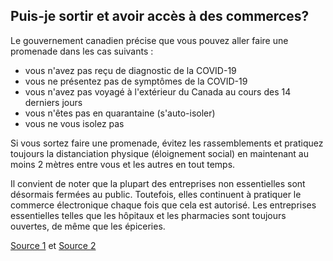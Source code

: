 ## Puis-je sortir et avoir accès à des commerces?

Le gouvernement canadien précise que vous pouvez aller faire une promenade dans les cas suivants :

- vous n'avez pas reçu de diagnostic de la COVID-19
- vous ne présentez pas de symptômes de la COVID-19
- vous n'avez pas voyagé à l'extérieur du Canada au cours des 14 derniers jours
- vous n'êtes pas en quarantaine (s'auto-isoler)
- vous ne vous isolez pas

Si vous sortez faire une promenade, évitez les rassemblements et pratiquez toujours la distanciation physique (éloignement social) en maintenant au moins 2 mètres entre vous et les autres en tout temps.

Il convient de noter que la plupart des entreprises non essentielles sont désormais fermées au public. Toutefois, elles continuent à pratiquer le commerce électronique chaque fois que cela est autorisé. Les entreprises essentielles telles que les hôpitaux et les pharmacies sont toujours ouvertes, de même que les épiceries.

[Source 1](https://www.canada.ca/fr/sante-publique/services/maladies/2019-nouveau-coronavirus/prevention-risques.html) et [Source 2](https://www.quebec.ca/sante/problemes-de-sante/a-z/coronavirus-2019/fermeture-endroits-publics-commerces-services-covid19/)
